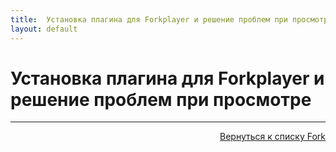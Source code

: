 ```yaml
---
title:  Установка плагина для Forkplayer и решение проблем при просмотре
layout: default
---
```


# Установка плагина для Forkplayer и решение проблем при просмотре



---
<p align="right"><a href="https://lazykpub.github.io/Lazykpub/pages/fork">Вернуться к списку Fork</a></p>
